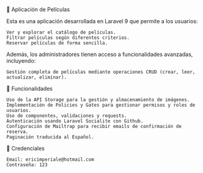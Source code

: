 🎥 Aplicación de Películas

Esta es una aplicación desarrollada en Laravel 9 que permite a los usuarios:

    Ver y explorar el catálogo de películas.
    Filtrar películas según diferentes criterios.
    Reservar películas de forma sencilla.

Además, los administradores tienen acceso a funcionalidades avanzadas, incluyendo:

    Gestión completa de películas mediante operaciones CRUD (crear, leer, actualizar, eliminar).

🚀 Funcionalidades

    Uso de la API Storage para la gestión y almacenamiento de imágenes.
    Implementación de Policies y Gates para gestionar permisos y roles de usuarios.
    Uso de componentes, validaciones y requests.
    Autenticación usando Laravel Socialite con Github.
    Configuración de Mailtrap para recibir emails de confirmación de reserva.
    Paginación traducida al Español.

🌟 Credenciales

    Email: ericimperiale@hotmail.com
    Contraseña: 123
